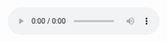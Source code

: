 <audio controls>
  <source src="https://raw.githubusercontent.com/akaserein/prithithefinalboss/main/AverageNonIITIAN.mp3" type="audio/mpeg">
</audio>
